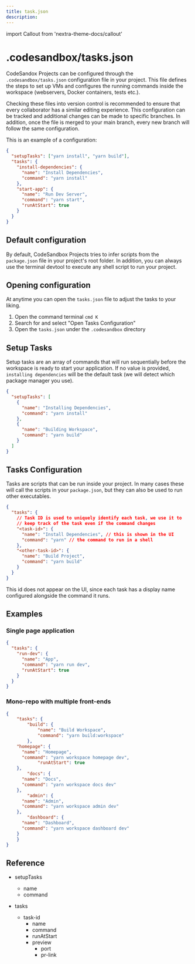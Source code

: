 ```yaml
---
title: task.json
description:
---
```


import Callout from 'nextra-theme-docs/callout'

# .codesandbox/tasks.json

CodeSandox Projects can be configured through the `.codesandbox/tasks.json` configuration file in your project. This file defines the steps to set up VMs and configures the running commands inside the workspace (webservers, Docker containers, tests etc.). 

<Callout emoji="⭑">
Checking these files into version control is recommended to ensure that every collaborator has a similar editing experience. This configuration can be tracked and additional changes can be made to specific branches. In addition, once the file is merged to your main branch, every new branch will follow the same configuration.
</Callout>

This is an example of a configuration:

```json
{
  "setupTasks": ["yarn install", "yarn build"],
  "tasks": {
    "install-dependencies": {
      "name": "Install Dependencies",
      "command": "yarn install"
    },
    "start-app": {
      "name": "Run Dev Server",
      "command": "yarn start",
      "runAtStart": true
    }
  }
}
```

## Default configuration

By default, CodeSandbox Projects tries to infer scripts from the `package.json` file in your project's root folder. In addition, you can always use the terminal devtool to execute any shell script to run your project.

## Opening configuration
At anytime you can open the `tasks.json` file to adjust the tasks to your liking. 
1. Open the command terminal `cmd K`
2. Search for and select "Open Tasks Configuration"
3. Open the `tasks.json` under the `.codesandbox` directory

## Setup Tasks

Setup tasks are an array of commands that will run sequentially before the workspace is ready to start your application. If no value is provided, `installing dependencies` will be the default task (we will detect which package manager you use).

```json
{
  "setupTasks": [
    {
      "name": "Installing Dependencies",
      "command": "yarn install"
    },
    {
      "name": "Building Workspace",
      "command": "yarn build"
    }
  ]
}
```

## Tasks Configuration

Tasks are scripts that can be run inside your project. In many cases these will call the scripts in your `package.json`, but they can also be used to run other executables.

```json
{
  "tasks": {
    // Task ID is used to uniquely identify each task, we use it to
    // keep track of the task even if the command changes
    "<task-id>": {
      "name": "Install Dependencies", // this is shown in the UI
      "command": "yarn" // the command to run in a shell
    },
    "<other-task-id>": {
      "name": "Build Project",
      "command": "yarn build"
    }
  }
}
```

This id does not appear on the UI, since each task has a display name configured alongside the command it runs.

## Examples 

### Single page application

```json
{
  "tasks": {
    "run-dev": {
      "name": "App",
      "command": "yarn run dev",
      "runAtStart": true
    }
  }
}
```

### Mono-repo with multiple front-ends

```json
{
	"tasks": {
		"build": {
			"name": "Build Workspace",
			"command": "yarn build:workspace"
		},
    "homepage": {
      "name": "Homepage",
      "command": "yarn workspace homepage dev",
			"runAtStart": true
    },
		"docs": {
      "name": "Docs",
      "command": "yarn workspace docs dev"
    },
		"admin": {
      "name": "Admin",
      "command": "yarn workspace admin dev"
    },
		"dashboard": {
      "name": "Dashboard",
      "command": "yarn workspace dashboard dev"
    }
	}
}
```


## Reference

* setupTasks
  * name
  * command
  
* tasks
  * task-id
    * name
    * command
    * runAtStart
    * preview
      * port
      * pr-link